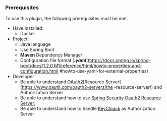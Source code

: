 ### Prerequisites

To use this plugin, the following prerequisites must be met.

- Have installed:
     - Docker
- Project:
     - Java language
     - Use Spring Boot
     - **Maven** Dependency Manager
     - Configuration file format [**_.yaml_**](https://docs.spring.io/spring-boot/docs/1.2.0.M1/reference/html/howto-properties-and-configuration.html #howto-use-yaml-for-external-properties)
- Developer
     - Be able to understand [OAuth2](https://www.oauth.com/oauth2-servers/authorization/security-considerations/)[Resource Server](https://www.oauth.com/oauth2-servers/the -resource-server/) and Authorization Server
     - Be able to understand how to use [Spring Security Oauth2 Resource Server](https://docs.spring.io/spring-security/reference/servlet/oauth2/resource-server/index.html);
     - Be able to understand how to handle [KeyCloack](https://www.keycloak.org/docs/latest/server_admin/) as Authorization Server